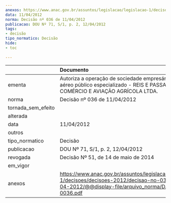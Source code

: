 ```yaml
---
anexos: https://www.anac.gov.br/assuntos/legislacao/legislacao-1/decisoes/decisoes-2012/decisao-no-036-de-11-04-2012/@@display-file/arquivo_norma/DA2012-0036.pdf
data: 11/04/2012
norma: Decisão nº 036 de 11/04/2012
publicacao: DOU Nº 71, S/1, p. 2, 12/04/2012
tags:
- decisão
tipo_normatico: Decisão
hide: 
- toc 
 
---
```


|                    | Documento                                                                                                                                                 |
|:-------------------|:----------------------------------------------------------------------------------------------------------------------------------------------------------|
| ementa             | Autoriza a operação de sociedade empresária de serviço aéreo público especializado - REIS E PASSAMANI COMÉRCIO E AVIAÇÃO AGRÍCOLA LTDA.                   |
| norma              | Decisão nº 036 de 11/04/2012                                                                                                                              |
| tornada_sem_efeito |                                                                                                                                                           |
| alterada           |                                                                                                                                                           |
| data               | 11/04/2012                                                                                                                                                |
| outros             |                                                                                                                                                           |
| tipo_normatico     | Decisão                                                                                                                                                   |
| publicacao         | DOU Nº 71, S/1, p. 2, 12/04/2012                                                                                                                          |
| revogada           | Decisão Nº 51, de 14 de maio de 2014                                                                                                                      |
| em_vigor           |                                                                                                                                                           |
| anexos             | https://www.anac.gov.br/assuntos/legislacao/legislacao-1/decisoes/decisoes-2012/decisao-no-036-de-11-04-2012/@@display-file/arquivo_norma/DA2012-0036.pdf |